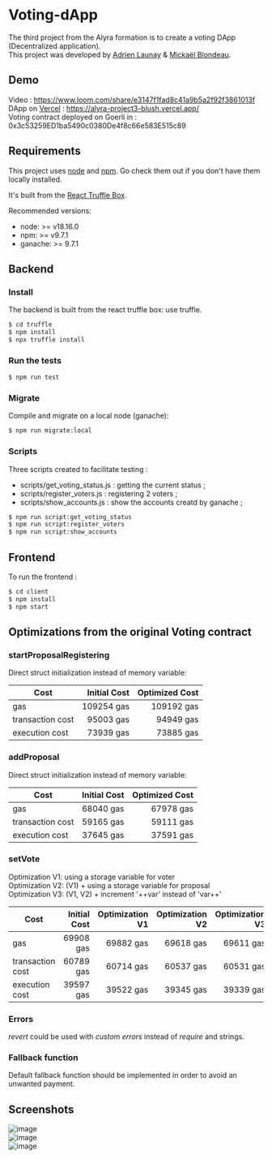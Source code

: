 # Voting-dApp

The third project from the Alyra formation is to create a voting DApp (Decentralized application).  
This project was developed by [Adrien Launay](https://github.com/alowoa) & [Mickaël Blondeau](https://github.com/mickablondo).

## Demo
Video : https://www.loom.com/share/e3147f1fad8c41a9b5a2f92f3861013f  
DApp on [Vercel](https://vercel.com/) : https://alyra-project3-blush.vercel.app/  
Voting contract deployed on Goerli in : 0x3c53259ED1ba5490c0380De4f8c66e583E515c89  

## Requirements

This project uses [node](http://nodejs.org) and [npm](https://npmjs.com). Go check them out if you don't have them locally installed.

It's built from the [React Truffle Box](https://trufflesuite.com/boxes/react/).

Recommended versions:

* node: >= v18.16.0  
* npm: >= v9.7.1  
* ganache: >= 9.7.1

## Backend

### Install

The backend is built from the react truffle box:  use truffle.

```sh
$ cd truffle 
$ npm install
$ npx truffle install
```

### Run the tests

```sh
$ npm run test
```

### Migrate

Compile and migrate on a local node (ganache):

```sh
$ npm run migrate:local
```

### Scripts

Three scripts created to facilitate testing :  
* scripts/get_voting_status.js : getting the current status ;
* scripts/register_voters.js : registering 2 voters ;
* scripts/show_accounts.js : show the accounts creatd by ganache ;

```sh
$ npm run script:get_voting_status
$ npm run script:register_voters
$ npm run script:show_accounts
```

## Frontend

To run the frontend :  

```sh
$ cd client
$ npm install
$ npm start
```

## Optimizations from the original Voting contract

### startProposalRegistering

Direct struct initialization instead of memory variable:

| Cost              | Initial Cost | Optimized Cost |
| ------------------| ------------:| --------------:|
| gas               |   109254 gas |     109192 gas |
| transaction cost  |    95003 gas |      94949 gas |
| execution cost    |    73939 gas |      73885 gas |

### addProposal

Direct struct initialization instead of memory variable:

| Cost              | Initial Cost | Optimized Cost |
| ------------------| ------------:| --------------:|
| gas               |   68040 gas |       67978 gas |
| transaction cost  |    59165 gas |      59111 gas |
| execution cost    |    37645 gas |      37591 gas |

### setVote

Optimization V1: using a storage variable for voter  
Optimization V2: (V1) + using a storage variable for proposal  
Optimization V3: (V1, V2) + increment '++var' instead of 'var++'  

| Cost              | Initial Cost | Optimization V1 | Optimization V2 | Optimization V3 |
| ------------------| ------------:| ---------------:| ---------------:| ---------------:|
| gas               |    69908 gas |       69882 gas |       69618 gas |       69611 gas |
| transaction cost  |    60789 gas |       60714 gas |       60537 gas |       60531 gas |
| execution cost    |    39597 gas |       39522 gas |       39345 gas |       39339 gas |


### Errors

*revert* could be used with *custom errors* instead of *require* and strings.     

### Fallback function

Default fallback function should be implemented in order to avoid an unwanted payment.

## Screenshots

![image](https://github.com/mickablondo/Voting-dApp/assets/36310658/b9a2654d-b52f-4e39-84c5-bb7e8955d5df)  
![image](https://github.com/mickablondo/Voting-dApp/assets/36310658/64a14532-dee1-40b8-b8fd-5dfba4f47236)  
![image](https://github.com/mickablondo/Voting-dApp/assets/36310658/07d0453e-70bc-4dfe-91aa-82b2a37bd719)



